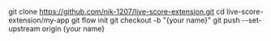 git clone https://github.com/nik-1207/live-score-extension.git
cd live-score-extension/my-app
git flow init
git checkout -b "{your name}"
git push --set-upstream origin {your name}
